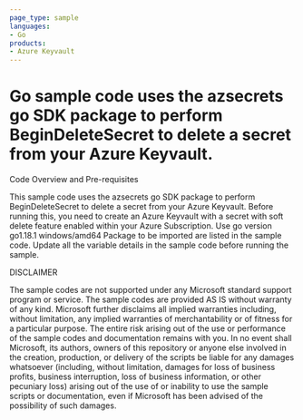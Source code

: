 ```yaml
---
page_type: sample
languages:
- Go
products:
- Azure Keyvault
---
```



# Go sample code uses the azsecrets go SDK package to perform BeginDeleteSecret to delete a secret from your Azure Keyvault.

 Code Overview and Pre-requisites

This sample code uses the azsecrets go SDK package to perform BeginDeleteSecret to delete a secret from your Azure Keyvault.
 Before running this, you need to create an Azure Keyvault with a secret with soft delete feature enabled within your Azure Subscription.
 Use go version go1.18.1 windows/amd64
 Package to be imported are listed in the sample code.
 Update all the variable details in the sample code before running the sample.
 
 
 DISCLAIMER

The sample codes are not supported under any Microsoft standard support program or service. The sample codes are provided AS IS without warranty of any kind. Microsoft further disclaims all implied warranties including, without limitation, any implied warranties of merchantability or of fitness for a particular purpose. The entire risk arising out of the use or performance of the sample codes and documentation remains with you. In no event shall Microsoft, its authors, owners of this repository or anyone else involved in the creation, production, or delivery of the scripts be liable for any damages whatsoever (including, without limitation, damages for loss of business profits, business interruption, loss of business information, or other pecuniary loss) arising out of the use of or inability to use the sample scripts or documentation, even if Microsoft has been advised of the possibility of such damages.
